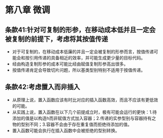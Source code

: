# 第八章 微调

## 条款41:针对可复制的形参，在移动成本低并且一定会被复制的前提下，考虑将其按值传递
- 对于可复制的，在移动成本低廉的并且一定会被复制的形参而言，按值传递可能会和按引用传递的具备相近的效率，并可能生成更少量的目标代码。
- 经由构造复制形参的成本可能比经由赋值复制形参高出很多。
- 按值传递肯定会导致切片问题，所以基类型别特别不适用于按值传递。



## 条款42:考虑置入而非插入
- 从原理上说，置入函数应该有时比对应的插入函数高效，而且不应该有更低效的可能。
- 从实践上说，置入函数在以下几个前提成立时，极有可能会运行的更快：1.待添加的值是以构造h而非赋值方式加入容器；2.传递的实参型别与容器持有之物的型别不同；3.容器不会由于存在重复值而拒绝待添加的值。
- 置入函数可能会执行在插入函数中会被拒绝的型别转换。

